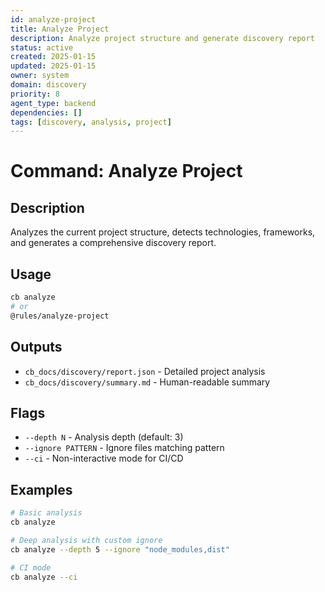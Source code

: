 ```yaml
---
id: analyze-project
title: Analyze Project
description: Analyze project structure and generate discovery report
status: active
created: 2025-01-15
updated: 2025-01-15
owner: system
domain: discovery
priority: 8
agent_type: backend
dependencies: []
tags: [discovery, analysis, project]
---
```


# Command: Analyze Project

## Description
Analyzes the current project structure, detects technologies, frameworks, and generates a comprehensive discovery report.

## Usage
```bash
cb analyze
# or
@rules/analyze-project
```

## Outputs
- `cb_docs/discovery/report.json` - Detailed project analysis
- `cb_docs/discovery/summary.md` - Human-readable summary

## Flags
- `--depth N` - Analysis depth (default: 3)
- `--ignore PATTERN` - Ignore files matching pattern
- `--ci` - Non-interactive mode for CI/CD

## Examples
```bash
# Basic analysis
cb analyze

# Deep analysis with custom ignore
cb analyze --depth 5 --ignore "node_modules,dist"

# CI mode
cb analyze --ci
```

